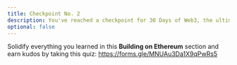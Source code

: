 ```yaml
---
title: Checkpoint No. 2
description: You've reached a checkpoint for 30 Days of Web3, the ultimate online curriculum on full-stsack blockchain development.
optional: false
---
```


Solidify everything you learned in this **Building on Ethereum** section and earn kudos by taking this quiz: https://forms.gle/MNUAu3Da1X9qPwRs5
